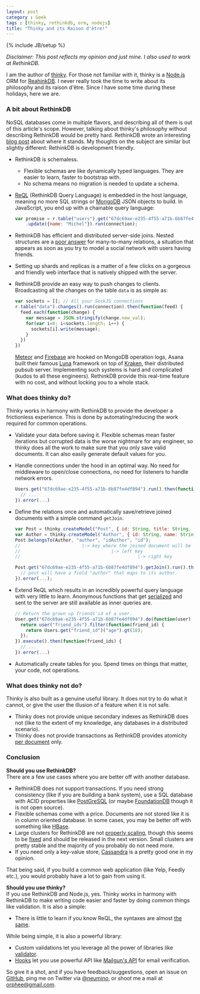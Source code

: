 ```yaml
---
layout: post
category : Geek
tags : [thinky, rethinkdb, orm, nodejs]
title: "Thinky and its Raison d'être!"
---
```

{% include JB/setup %}

*Disclaimer: This post reflects my opinion and just mine. I also used to work at RethinkDB.*

I am the author of [thinky](https://thinky.io). For those not familiar with it,
thinky is a [Node.js](https://nodejs.org) ORM for [ReahinkDB](http://rethinkdb.com). I never really
took the time to write about its philosophy and its raison d'être. Since I
have some time during these holidays, here we are.

### A bit about RethinkDB

NoSQL databases come in multiple flavors, and describing all of them is out of
this article's scope. However, talking about thinky's philosophy without
describing RethinkDB would be pretty hard. RethinkDB wrote an interesting
[blog post](http://www.rethinkdb.com/blog/mongodb-biased-comparison/) about
where it stands. My thoughts on the subject are similar but slightly different:
RethinkDB is development friendly.

- RethinkDB is schemaless. 
  - Flexible schemas are like dynamically typed languages. They
are easier to learn, faster to bootstrap with.  
  - No schema means no migration is needed to update a schema.

- [ReQL](http://rethinkdb.com/docs/introduction-to-reql/) (RethinkDB Query
Language) is embedded in the host language, meaning no more SQL strings or
[MongoDB](https://www.mongodb.org/) JSON objects to build. In JavaScript, you
end up with a chainable query language:

    ```js
    var promise = r.table("users").get("67dc69ae-e235-4f55-a71b-6b87fe4df894")
        .update({name: "Michel"}).run(connection);
    ```

- RethinkDB has efficient and distributed server-side joins. Nested structures are a [poor answer](http://www.sarahmei.com/blog/2013/11/11/why-you-should-never-use-mongodb/)
for many-to-many relations, a situation that appears as soon as you try to
model a social network with users having friends.

- Setting up shards and replicas is a matter of a few clicks on a gorgeous and
friendly web interface that is natively shipped with the server.

- RethinkDB provide an easy way to push changes to clients. Broadcasting all the
changes on the table `data` is as simple as:

    ```js
    var sockets = []; // All your SockJS connections
    r.table("data").changes().run(connection).then(function(feed) {
      feed.each(function(change) {
        var message = JSON.stringify(change.new_val);
        for(var i=0; i<sockets.length; i++) {
          sockets[i].write(message);
        }
      })
    })
    ```

    [Meteor](https://www.meteor.com/) and [Firebase](https://www.firebase.com/) are
    hooked on MongoDB operation logs, Asana built their famous [Luna](https://asana.com/luna)
    framework on top of [Kraken](https://github.com/Asana/kraken), their
    distributed pubsub server. Implementing such systems is hard and complicated
    (kudos to all these engineers). RethinkDB provide this real-time feature with
    no cost, and without locking you to a whole stack.


### What does thinky do?

Thinky works in harmony with RethinkDB to provide the developer a frictionless
experience. This is done by automating/reducing the work required for common
operations.

- Validate your data before saving it. Flexible schemas mean faster
iterations but corrupted data is the worse nightmare for any engineer,
so thinky does all the work to make sure that you only save valid documents. It
can also easily generate default values for you.

- Handle connections under the hood in an optimal way. No need for middleware
to open/close connections, no need for listeners to handle network errors.

    ```js
    Users.get("67dc69ae-e235-4f55-a71b-6b87fe4df894").run().then(function(user) {
      // ...
    }).error(...)
    ```

- Define the relations once and automatically save/retrieve joined documents with
a simple command `getJoin`.

    ```js
    var Post = thinky.createModel("Post", { id: String, title: String, content: String, idAuthor: String }); 
    var Author = thinky.createModel("Author", { id: String, name: String });
    Post.belongsTo(Author, "author", "idAuthor", "id");
    //                       |-> key where the joined document will be stored
    //                                  |-> left key
    //                                            |-> right key

    Post.get("67dc69ae-e235-4f55-a71b-6b87fe4df894").getJoin().run().then(function(post) {
      // post will have a field "author" that maps to its author.
    }).error(...);
    ```

- Extend ReQL which results in an incredibly powerful query language with
very little to learn. Anonymous functions that get [serialized](http://rethinkdb.com/blog/lambda-functions/) and sent to the server
are still available as inner queries are.

    ```js
    // Return the grown up friends'id of a user.
    User.get("67dc69ae-e235-4f55-a71b-6b87fe4df894").do(function(user) {
      return user("friend_ids").filter(function(friend_id) {
        return Users.get("friend_id")("age").gt(18);
      });
    }).execute().then(function(friend_ids) {
      // ...
    }).error(...)
    ```

- Automatically create tables for you. Spend times on things that matter, your code,
not operations.


### What does thinky not do?

Thinky is also built as a genuine useful library. It does not try to do
what it cannot, or give the user the illusion of a feature when it is
not safe.

- Thinky does not provide unique secondary indexes as RethinkDB does not (like to the extent
of my knowledge, any databases in a distributed scenario).
- Thinky does not provide transactions as RethinkDB provides atomicity [per document](http://rethinkdb.com/docs/architecture/#how-does-the-atomicity-model-work)
only.


### Conclusion

**Should you use RethinkDB?**   
There are a few use cases where you are better off with another database.

- RethinkDB does not support transactions. If you need strong consistency (like if you
are building a bank system), use a SQL database with ACID properties like [PostGreSQL](http://www.postgresql.org/)
(or maybe [FoundationDB](https://foundationdb.org) though it is not open source).
- Flexible schemas come with a price. Documents are not stored like it is in
column oriented database. In some cases, you may be better off with something
like [HBase](http://hbase.apache.org/).
- Large clusters for RethinkDB are not [properly scaling](http://rethinkdb.com/stability/),
though this seems to be [fixed](https://github.com/rethinkdb/rethinkdb/issues/3198)
and should be released in the next version. Small clusters are pretty stable and
the majority of you probably do not need more.
- If you need only a key-value store, [Cassandra](http://cassandra.apache.org/)
is a pretty good one in my opinion.

That being said, if you build a common web application (like Yelp, Feedly etc.),
you would probably have a lot to gain from using it.

**Should you use thinky?**  
If you use RethinkDB and Node.js, yes. Thinky works in harmony with RethinkDB to make writing code easier and
faster by doing common things like validation. It is also a simple:

- There is little to learn if you know ReQL, the syntaxes are almost [the same](https://github.com/neumino/thinky/blob/3b4aa9d0fc120c5d99b438328204a3acfa799d1a/lib/query.js#L375).

While being simple, it is also a powerful library:

- Custom validations let you leverage all the power
of libraries like [validator](https://github.com/chriso/validator.js).
- [Hooks](http://thinky.io/documentation/api/model/#pre) let you use powerful
API like [Mailgun's API](http://documentation.mailgun.com/api-email-validation.html#email-validation)
for email verification.

So give it a shot, and if you have feedback/suggestions, open an issue on [GitHub](https://github.com/neumino/thinky/issues/new),
ping me on Twitter via [@neumino](https://twitter.com/neumino),
or shoot me a mail at [orphee@gmail.com](mailto:orphee@gmai.com).

